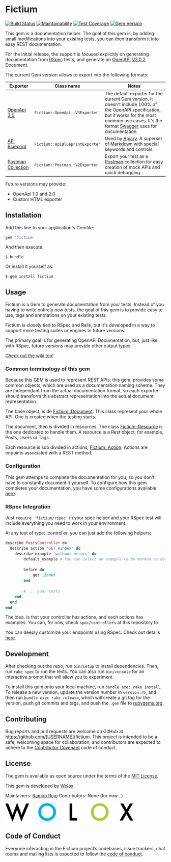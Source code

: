 # Fictium

[![Build Status](https://travis-ci.org/Wolox/fictium.svg?branch=development-0-x-x)](https://travis-ci.org/Wolox/fictium) [![Maintainability](https://api.codeclimate.com/v1/badges/52afbf838f92fe260b6e/maintainability)](https://codeclimate.com/github/Wolox/fictium/maintainability) [![Test Coverage](https://api.codeclimate.com/v1/badges/52afbf838f92fe260b6e/test_coverage)](https://codeclimate.com/github/Wolox/fictium/test_coverage) [![Gem Version](https://badge.fury.io/rb/fictium.svg)](https://badge.fury.io/rb/fictium)

This gem is a documentation helper. The goal of this gem is, by adding small modifications into your existing tests,
you can then transform it into easy REST documentation.

For the initial release, the support is focused explicitly on generating documentation from [RSpec](https://rspec.info/) tests, and generate an [OpenAPI](https://github.com/OAI/OpenAPI-Specification) [V3.0.2](https://github.com/OAI/OpenAPI-Specification/blob/master/versions/3.0.2.md) Document.

The current Gem version allows to export into the following formats:

| Exporter    | Class name | Notes |
|---          |---         |---    |
| [OpenApi 3.0](https://github.com/OAI/OpenAPI-Specification/blob/master/versions/3.0.2.md) | `Fictium::OpenApi::V3Exporter`    | The default exporter for the current Gem version. It doesn't include 100% of the OpenAPI specification, but it works for the most common use cases. It's the format [Swagger](https://swagger.io/) uses for documentation. |
| [API Blueprint](https://apiblueprint.org/documentation/specification.html) | `Fictium::ApiBlueprintExporter`| Used by [Apiary](https://apiary.io/). A superset of Markdown with special keywords and controls. |
| [Postman Collection](https://schema.getpostman.com/json/collection/v2.1.0/docs/index.html) | `Fictium::Postman::V2Exporter` | Export your test as a [Postman](https://www.getpostman.com/) collection for easy creation of mock APIs and quick debugging. |

Future versions may provide:

  - OpenApi 1.0 and 2.0
  - Custom HTML exporter

## Installation

Add this line to your application's Gemfile:

```ruby
gem 'fictium'
```

And then execute:

    $ bundle

Or install it yourself as:

    $ gem install fictium

## Usage

Fictium is a Gem to generate documentation from your tests.
Instead of you having to write entirely new tests, the goal of this gem is to provide easy to use,
tags and annotations on your existing tests.

Fictium is closely tied to RSpec and Rails, but it's developed in a way to support more testing suites or engines in future versions.

The primary goal is for generating OpenAPI Documentation, but, just like with RSpec, future versions may provide other output types.

[Check out the wiki too!](./wiki)


### Common terminology of this gem

Because this GEM is used to represent REST APIs, this gem, provides some common objects, which are used as a documentation naming scheme. They are independant from the actual documentation format, so each exporter should transform this abstract representation into the actual document representation.

The base object, is de [Fictium::Document](./lib/fictoum/poros/fictium/document). This class represent your whole API.
One is created when the testing starts.

The document, then is divided in resources. The class [Fictium::Resource](./lib/fictoum/poros/fictium/resource) is the one dedicated to handle them. A resource is a Rest object, for example, Posts, Users or Tags.

Each resource is sub divided in actions, [Fictium::Action](./lib/fictoum/poros/fictium/action). Actions are enpoints associated with a REST method.

### Configuration

This gem attemps to complete the documentation for you, so you don't have to constantly document it yourself.
To configure how this gem completes your documentation, you have some configurations available [here](https://github.com/Wolox/fictium/wiki).


### RSpec Integration

Just `require 'fictium/rspec'` in your spec helper and your RSpec test will include everything you need to work in your environment.

At any test of type: :controller, you can just add the following helpers:

```rb
describe PostsController do
  describe action 'GET #index' do
    describe example 'without errors' do
        default_example # You can select an example to be marked as default in your action

        before do
            get :index
        end

        # ... your tests
    end
  end
end
```

The idea, is that your controller has actions, and each actions has examples.
You can, for now, check `spec/controllers` at this repository to

You can deeply customize your endpoints using RSpec.
Check out details [here](./wiki/RSpec-definitions).

## Development

After checking out the repo, run `bin/setup` to install dependencies. Then, run `rake spec` to run the tests. You can also run `bin/console` for an interactive prompt that will allow you to experiment.

To install this gem onto your local machine, run `bundle exec rake install`. To release a new version, update the version number in `version.rb`, and then run `bundle exec rake release`, which will create a git tag for the version, push git commits and tags, and push the `.gem` file to [rubygems.org](https://rubygems.org).

## Contributing

Bug reports and pull requests are welcome on GitHub at https://github.com/[USERNAME]/fictium. This project is intended to be a safe, welcoming space for collaboration, and contributors are expected to adhere to the [Contributor Covenant](http://contributor-covenant.org) code of conduct.

## License

The gem is available as open source under the terms of the [MIT License](https://opensource.org/licenses/MIT).

This gem is developed by [Wolox](https://wolox.com.ar).

Maintainers: [Ramiro Rojo](https://github.com/holywyvern)
Contributors: None (for now...)

![Wolox](https://raw.githubusercontent.com/Wolox/press-kit/master/logos/logo_banner.png)

## Code of Conduct

Everyone interacting in the Fictium project’s codebases, issue trackers, chat rooms and mailing lists is expected to follow the [code of conduct](https://github.com/Wolox/fictium/blob/master/CODE_OF_CONDUCT.md).
